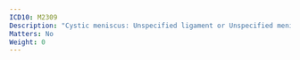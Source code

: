 ```yaml
---
ICD10: M2309
Description: "Cystic meniscus: Unspecified ligament or Unspecified meniscus"
Matters: No
Weight: 0
---
```

